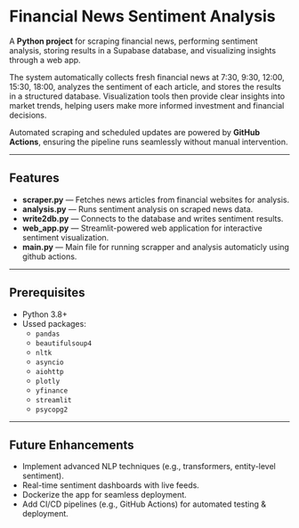 # Financial News Sentiment Analysis

A **Python project** for scraping financial news, performing sentiment analysis, storing results in a Supabase database, and visualizing insights through a web app.  

The system automatically collects fresh financial news at 7:30, 9:30, 12:00, 15:30, 18:00, analyzes the sentiment of each article, and stores the results in a structured database. Visualization tools then provide clear insights into market trends, helping users make more informed investment and financial decisions.  

Automated scraping and scheduled updates are powered by **GitHub Actions**, ensuring the pipeline runs seamlessly without manual intervention.


---

## Features

- **scraper.py** — Fetches news articles from financial websites for analysis.  
- **analysis.py** — Runs sentiment analysis on scraped news data.  
- **write2db.py** — Connects to the database and writes sentiment results.  
- **web_app.py** — Streamlit-powered web application for interactive sentiment visualization.
- **main.py** — Main file for running scrapper and analysis automaticly using github actions. 


---

## Prerequisites

- Python 3.8+  
- Ussed packages:  
  - `pandas`  
  - `beautifulsoup4`  
  - `nltk`
  - `asyncio`
  - `aiohttp`
  - `plotly`
  - `yfinance `
  - `streamlit`
  - `psycopg2`

---

## Future Enhancements
  
- Implement advanced NLP techniques (e.g., transformers, entity-level sentiment).  
- Real-time sentiment dashboards with live feeds.  
- Dockerize the app for seamless deployment.  
- Add CI/CD pipelines (e.g., GitHub Actions) for automated testing & deployment.  
